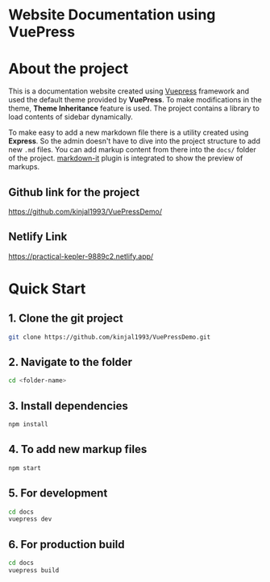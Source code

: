 # Website Documentation using VuePress

# About the project

This is a documentation website created using [Vuepress](https://vuepress.vuejs.org/) framework and used the default theme provided by **VuePress**. To make modifications in the theme, **Theme Inheritance** feature is used. The project contains a library to load contents of sidebar dynamically.

To make easy to add a new markdown file there is a utility created using **Express**. So the admin doesn't have to dive into the project structure to add new `.md` files. You can add markup content from there into the `docs/` folder of the project. [markdown-it](https://github.com/markdown-it/markdown-it) plugin is integrated to show the preview of markups.

## Github link for the project
https://github.com/kinjal1993/VuePressDemo/

## Netlify Link
https://practical-kepler-9889c2.netlify.app/

# Quick Start

## 1. Clone the git project
``` bash
git clone https://github.com/kinjal1993/VuePressDemo.git
``` 
## 2. Navigate to the folder
``` bash
cd <folder-name>
``` 

## 3. Install dependencies
``` bash
npm install
```

## 4. To add new markup files
``` bash
npm start
```

## 5. For development
``` bash
cd docs
vuepress dev
```

## 6. For production build
``` bash
cd docs
vuepress build
```